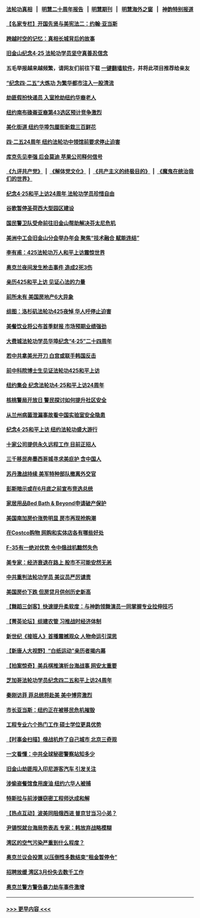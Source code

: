 #### [法轮功真相](https://github.com/gfw-breaker/truth/blob/master/README.md?t=0) &nbsp;&nbsp;|&nbsp;&nbsp; [明慧二十周年报告](https://github.com/gfw-breaker/mh-reports/blob/master/README.md?t=0) &nbsp;&nbsp;|&nbsp;&nbsp;[明慧期刊](https://github.com/gfw-breaker/mh-qikan) &nbsp;&nbsp;|&nbsp;&nbsp; [明慧海外之窗](https://github.com/gfw-breaker/mh-news/blob/master/README.md?t=0) &nbsp;&nbsp;|&nbsp;&nbsp; [神韵特别报道](https://github.com/gfw-breaker/mh-news/blob/master/shenyun.md?t=0)
#### [【名家专栏】开国先贤与美宪法二：约翰‧亚当斯](../pages/nsc412/n13979093.md?t=04241843) 
#### [跨越时空的记忆：真相长城背后的故事](../pages/nsc412/n13980418.md?t=04241843) 
#### [旧金山纪念4‧25 法轮功学员坚守真善忍信念](../pages/nsc412/n13980388.md?t=04241843) 
#### 五毛举报越来越频繁，请网友们前往下载 [一键翻墙软件](https://github.com/gfw-breaker/ssr-accounts)，并将此项目推荐给亲友
#### [“纪念四·二五”大炼功  为繁华都市注入一股清流](../pages/nsc412/n13980378.md?t=04241843) 
#### [劫匪假扮快递员 入室抢劫纽约华裔老人](../pages/nsc412/n13980232.md?t=04241843) 
#### [纽约南布碌崙亚裔第43选区预计竞争激烈](../pages/nsc412/n13980240.md?t=04241843) 
#### [美化街道 纽约华埠包厘街新栽三百鲜花](../pages/nsc412/n13980242.md?t=04241843) 
#### [四‧二五24周年 纽约法轮功中领馆前要求停止迫害](../pages/nsc412/n13980237.md?t=04241843) 
#### [库克先见李强 后会莫迪 苹果公司释何信号](../pages/nsc412/n13979826.md?t=04241843) 
#### [《九评共产党》](https://github.com/begood0513/9ping.md/blob/master/README.md) &nbsp;|&nbsp; [《解体党文化》](../../../../jtdwh.md/blob/master/README.md)  &nbsp;|&nbsp; [《共产主义的终极目的》](../../../../gczydzjmd.md/blob/master/README.md) &nbsp;|&nbsp; [《魔鬼在统治我们的世界》](../../../../mgztzwmdsj.md/blob/master/README.md) 
#### [纪念4·25和平上访24周年 法轮功学员珍惜自由](../pages/nsc412/n13980316.md?t=04241843) 
#### [谷歌暂停圣荷西大型园区建设](../pages/nsc412/n13980299.md?t=04241843) 
#### [国民警卫队受命前往旧金山帮助解决芬太尼危机](../pages/nsc412/n13980295.md?t=04241843) 
#### [美洲中工会旧金山分会举办年会 聚焦“技术融合 赋能连结”](../pages/nsc412/n13980288.md?t=04241843) 
#### [李有甫：425法轮功万人和平上访震惊世界](../pages/nsc412/n13980273.md?t=04241843) 
#### [奥克兰夜间发生枪击事件 造成2死3伤](../pages/nsc412/n13980280.md?t=04241843) 
#### [亲历425和平上访 见证心法的力量](../pages/nsc412/n13980266.md?t=04241843) 
#### [前所未有 美国房地产6大异象](../pages/nsc412/n13980207.md?t=04241843) 
#### [组图：洛杉矶法轮功425夜悼 华人吁停止迫害](../pages/nsc412/n13980110.md?t=04241843) 
#### [美餐饮业将公布首季财报 市场预期业绩强劲](../pages/nsc412/n13979895.md?t=04241843) 
#### [大费城法轮功学员华埠纪念“4‧25”二十四周年](../pages/nsc412/n13980054.md?t=04241843) 
#### [若中共拿美光开刀 白宫或联手韩国反击](../pages/nsc412/n13979985.md?t=04241843) 
#### [前中科院博士生见证法轮功425和平上访](../pages/nsc412/n13980076.md?t=04241843) 
#### [纽约集会 纪念法轮功4‧25和平上访24周年](../pages/nsc412/n13979900.md?t=04241843) 
#### [核桃警局开放日 警民探讨如何提升社区安全](../pages/nsc412/n13979980.md?t=04241843) 
#### [从兰州病菌泄漏事故看中国实验室安全隐患](../pages/nsc412/n13979169.md?t=04241843) 
#### [纪念4‧25和平上访 纽约法轮功盛大游行](../pages/nsc412/n13979910.md?t=04241843) 
#### [十家公司提供永久远程工作 目前正招人](../pages/nsc412/n13979911.md?t=04241843) 
#### [三千移民奔墨西哥城寻求美庇护 含中国人](../pages/nsc412/n13979783.md?t=04241843) 
#### [苏丹激战持续 美军特种部队撤离外交官](../pages/nsc412/n13979680.md?t=04241843) 
#### [彭斯暗示或在6月底之前宣布竞选总统](../pages/nsc412/n13979744.md?t=04241843) 
#### [家居用品Bed Bath & Beyond申请破产保护](../pages/nsc412/n13979771.md?t=04241843) 
#### [美国南加房价涨势明显 房市再现抢购潮](../pages/nsc412/n13979402.md?t=04241843) 
#### [在Costco购物 网购和实体店各有哪些好处](../pages/nsc412/n13976979.md?t=04241843) 
#### [F-35有一绝对优势 令中俄战机黯然失色](../pages/nsc412/n13956463.md?t=04241843) 
#### [美专家：经济衰退在路上 股市不可能安然无恙](../pages/nsc412/n13979325.md?t=04241843) 
#### [中共重判法轮功学员 美议员严厉谴责](../pages/nsc412/n13979301.md?t=04241843) 
#### [美国房价下跌 但房贷月供创历史新高](../pages/nsc412/n13979281.md?t=04241843) 
#### [【舞蹈三剑客】快速提升柔软度：与神韵领舞演员一同掌握专业拉伸技巧](../pages/nsc412/n13979291.md?t=04241843) 
#### [【菁英论坛】组建农管 习推战时经济体制](../pages/nsc412/n13979271.md?t=04241843) 
#### [新世纪《接班人》首播震撼观众 人物命运引深思](../pages/nsc412/n13979253.md?t=04241843) 
#### [【新唐人大视野】“白纸运动”亲历者揭内幕](../pages/nsc412/n13979250.md?t=04241843) 
#### [【拍案惊奇】美兵棋推演析台海战事 网安太重要](../pages/nsc412/n13979170.md?t=04241843) 
#### [芝加哥法轮功学员纪念四二五和平上访24周年](../pages/nsc412/n13975726.md?t=04241843) 
#### [秦刚访菲 菲总统将赴美 美中博弈激烈](../pages/nsc412/n13979237.md?t=04241843) 
#### [市长亚当斯：纽约正在被移民危机摧毁](../pages/nsc412/n13979187.md?t=04241843) 
#### [工程专业六个热门工作 硕士学位更具优势](../pages/nsc412/n13978517.md?t=04241843) 
#### [【时事金扫描】俄战机炸了自己城市 北京三奇观](../pages/nsc412/n13979094.md?t=04241843) 
#### [一文看懂：中共全球秘密警察站知多少](../pages/nsc412/n13979167.md?t=04241843) 
#### [旧金山劫匪闯入印尼游客汽车 引发关注](../pages/nsc412/n13978865.md?t=04241843) 
#### [涉偷盗餐馆食用废油 纽约六华人被捕](../pages/nsc412/n13978785.md?t=04241843) 
#### [特斯拉与前涉嫌窃密工程师达成和解](../pages/nsc412/n13978938.md?t=04241843) 
#### [【热点互动】波美同阻俄西进 普京甘当习小弟？](../pages/nsc412/n13978629.md?t=04241843) 
#### [尹锡悦就台海局势表态 专家：韩放弃战略模糊](../pages/nsc412/n13978969.md?t=04241843) 
#### [湾区的空气污染严重到什么程度？](../pages/nsc412/n13978932.md?t=04241843) 
#### [奥克兰议会投票 以压倒性多数结束“租金暂停令”](../pages/nsc412/n13978924.md?t=04241843) 
#### [招聘放缓 湾区3月份失去数千工作](../pages/nsc412/n13978906.md?t=04241843) 
#### [奥克兰警方警告暴力劫车事件激增](../pages/nsc412/n13978897.md?t=04241843) 

----
#### [ >>> 更早内容 <<< ](../indexes/nsc412-earlier.md)
